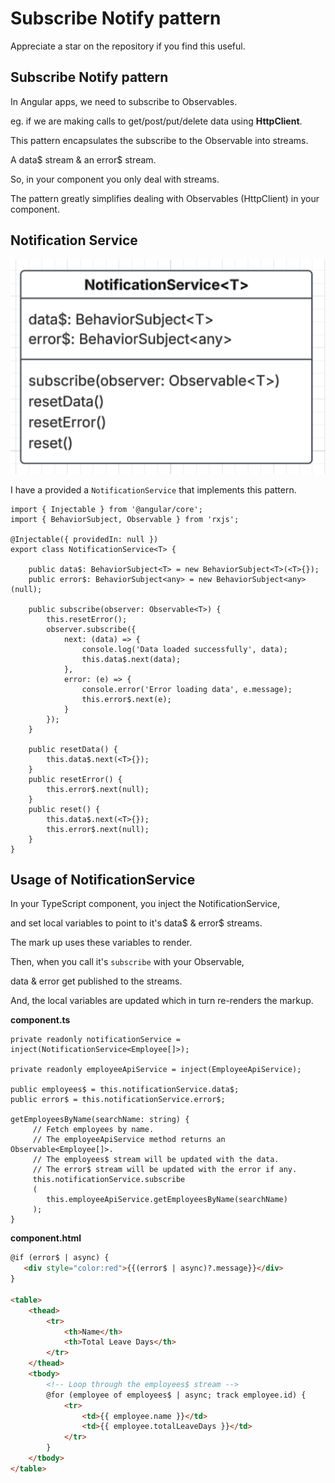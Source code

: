 # Subscribe Notify pattern

Appreciate a star on the repository if you find this useful.

## Subscribe Notify pattern

In Angular apps, we need to subscribe to Observables.

eg. if we are making calls to get/post/put/delete data using **HttpClient**.

This pattern encapsulates the subscribe to the Observable into streams.

A data$ stream & an error$ stream.

So, in your component you only deal with streams.

The pattern greatly simplifies dealing with Observables (HttpClient) in your component.

## Notification Service

![NotificationService](NotificationService.png)

I have a provided a `NotificationService` that implements this pattern.

```TS
import { Injectable } from '@angular/core';
import { BehaviorSubject, Observable } from 'rxjs';

@Injectable({ providedIn: null })
export class NotificationService<T> {

    public data$: BehaviorSubject<T> = new BehaviorSubject<T>(<T>{});
    public error$: BehaviorSubject<any> = new BehaviorSubject<any>(null);

    public subscribe(observer: Observable<T>) {
        this.resetError();
        observer.subscribe({
            next: (data) => {
                console.log('Data loaded successfully', data);
                this.data$.next(data);
            },
            error: (e) => {
                console.error('Error loading data', e.message);
                this.error$.next(e);
            }
        });
    }

    public resetData() {
        this.data$.next(<T>{});
    }
    public resetError() {
        this.error$.next(null);
    }
    public reset() {
        this.data$.next(<T>{});
        this.error$.next(null);
    }
}
```

## Usage of NotificationService

In your TypeScript component, you inject the NotificationService,

and set local variables to point to it's data$ & error$ streams.

The mark up uses these variables to render.

Then, when you call it's `subscribe` with your Observable,

data & error get published to the streams.

And, the local variables are updated which in turn re-renders the markup.

**component.ts**

```TS
private readonly notificationService = inject(NotificationService<Employee[]>);

private readonly employeeApiService = inject(EmployeeApiService);

public employees$ = this.notificationService.data$;
public error$ = this.notificationService.error$;

getEmployeesByName(searchName: string) {
     // Fetch employees by name.
     // The employeeApiService method returns an Observable<Employee[]>.
     // The employees$ stream will be updated with the data.
     // The error$ stream will be updated with the error if any.
     this.notificationService.subscribe
     (
        this.employeeApiService.getEmployeesByName(searchName)
     );
}
```

**component.html**

```html
@if (error$ | async) {
   <div style="color:red">{{(error$ | async)?.message}}</div>
}

<table>
    <thead>
        <tr>
            <th>Name</th>
            <th>Total Leave Days</th>
        </tr>
    </thead>
    <tbody>
        <!-- Loop through the employees$ stream -->
        @for (employee of employees$ | async; track employee.id) {
            <tr>
                <td>{{ employee.name }}</td>
                <td>{{ employee.totalLeaveDays }}</td>
            </tr>
        }
    </tbody>
</table>
```
